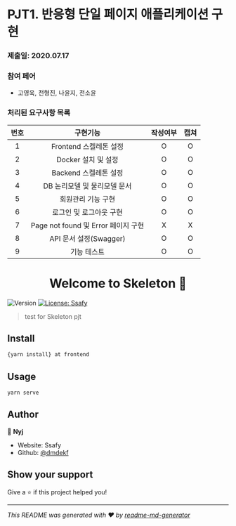 # PJT1. 반응형 단일 페이지 애플리케이션 구현

### 제출일: 2020.07.17

### 참여 페어

- 고영욱, 전형진, 나윤지, 전소윤

### 처리된 요구사항 목록

| 번호 |              구현기능               | 작성여부 | 캡쳐 |
| :--: | :---------------------------------: | :------: | :--: |
|  1   |       Frontend 스켈레톤 설정        |    O     |  O   |
|  2   |         Docker 설치 및 설정         |    O     |  O   |
|  3   |        Backend 스켈레톤 설정        |    O     |  O   |
|  4   |    DB 논리모델 및 물리모델 문서     |    O     |  O   |
|  5   |         회원관리 기능 구현          |    O     |  O   |
|  6   |       로그인 및 로그아웃 구현       |    O     |  O   |
|  7   | Page not found 및 Error 페이지 구현 |    X     |  X   |
|  8   |       API 문서 설정(Swagger)        |    O     |  O   |
|  9   |             기능 테스트             |    O     |  O   |

<h1 align="center">Welcome to Skeleton 👋</h1>

<p>
  <img alt="Version" src="https://img.shields.io/badge/version-1.0-blue.svg?cacheSeconds=2592000" />
  <a href="#" target="_blank">
    <img alt="License: Ssafy" src="https://img.shields.io/badge/License-Ssafy-yellow.svg" />
  </a>
</p>

> test for Skeleton pjt

## Install

```sh
{yarn install} at frontend
```

## Usage

```sh
yarn serve
```

## Author

👤 **Nyj**

- Website: Ssafy
- Github: [@dmdekf](https://github.com/dmdekf)

## Show your support

Give a ⭐️ if this project helped you!

---

_This README was generated with ❤️ by [readme-md-generator](https://github.com/kefranabg/readme-md-generator)_
